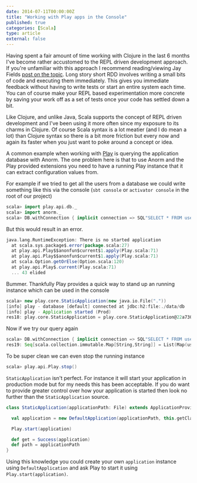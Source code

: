 ```yaml
---
date: 2014-07-11T00:00:00Z
title: "Working with Play apps in the Console"
published: true
categories: [Scala]
type: article
external: false
---
```


Having spent a fair amount of time working with Clojure in the last 6 months I've become rather accustomed to the REPL driven development approach.  If you're unfamiliar with this approach I recommend reading/viewing Jay Fields [post on the topic](http://blog.jayfields.com/2014/01/repl-driven-development.html).  Long story short RDD involves writing a small bits of code and executing them immediately.  This gives you immediate feedback without having to write tests or start an entire system each time.  You can of course make your REPL based experimentation more concrete by saving your work off as a set of tests once your code has settled down a bit.

Like Clojure, and unlike Java, Scala supports the concept of REPL driven development and I've been using it more often since my exposure to its charms in Clojure.  Of course Scala syntax is a lot meatier (and I do mean a lot) than Clojure syntax so there is a bit more friction but every now and again its faster when you just want to poke around a concept or idea.  

A common example when working with [Play](http://playframework.com) is querying the application database with Anorm.  The one problem here is that to use Anorm and the Play provided extensions you need to have a running Play instance that it can extract configuration values from.  

For example if we tried to get all the users from a database we could write something like this via the console (`sbt console` or `activator console` in the root of our project)

```scala
scala> import play.api.db._
scala> import anorm._
scala> DB.withConnection { implicit connection => SQL"SELECT * FROM users".map(mapUser).list() }
```

But this would result in an error.

```scala
java.lang.RuntimeException: There is no started application
  at scala.sys.package$.error(package.scala:27)
  at play.api.Play$$anonfun$current$1.apply(Play.scala:71)
  at play.api.Play$$anonfun$current$1.apply(Play.scala:71)
  at scala.Option.getOrElse(Option.scala:120)
  at play.api.Play$.current(Play.scala:71)
  ... 43 elided
```

Bummer.  Thankfully Play provides a quick way to stand up an running instance which can be used in the console

```scala
scala> new play.core.StaticApplication(new java.io.File("."))
[info] play - database [default] connected at jdbc:h2:file:./data/db
[info] play - Application started (Prod)
res18: play.core.StaticApplication = play.core.StaticApplication@22a730f2
```

Now if we try our query again

```scala
scala> DB.withConnection { implicit connection => SQL"SELECT * FROM users".map(mapUser).list() }
res19: Seq[scala.collection.immutable.Map[String,String]] = List(Map(username -> kouphax, password -> JHGW$FSWF$KJJK$3231))
```

To be super clean we can even stop the running instance

```scala
scala> play.api.Play.stop()
```

`StaticApplication` isn't perfect.  For instance it will start your application in production mode but for my needs this has been acceptable.  If you do want to provide greater control over how your application is started then look no further than the `StaticApplication` source.

```scala
class StaticApplication(applicationPath: File) extends ApplicationProvider {

  val application = new DefaultApplication(applicationPath, this.getClass.getClassLoader, None, Mode.Prod)

  Play.start(application)

  def get = Success(application)
  def path = applicationPath
}
```

Using this knowledge you could create your own `application` instance using `DefaultApplication` and ask Play to start it using `Play.start(application)`. 





